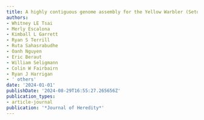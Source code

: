 ```yaml
---
title: A highly contiguous genome assembly for the Yellow Warbler (Setophaga petechia)
authors:
- Whitney LE Tsai
- Merly Escalona
- Kimball L Garrett
- Ryan S Terrill
- Ruta Sahasrabudhe
- Oanh Nguyen
- Eric Beraut
- William Seligmann
- Colin W Fairbairn
- Ryan J Harrigan
- ' others'
date: '2024-01-01'
publishDate: '2024-08-29T16:55:27.265656Z'
publication_types:
- article-journal
publication: '*Journal of Heredity*'
---
```

